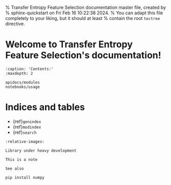 % Transfer Entropy Feature Selection documentation master file, created by
% sphinx-quickstart on Fri Feb 16 10:22:38 2024.
% You can adapt this file completely to your liking, but it should at least
% contain the root `toctree` directive.

# Welcome to Transfer Entropy Feature Selection's documentation!

```{toctree}
:caption: 'Contents:'
:maxdepth: 2

apidocs/modules
notebooks/usage
```

# Indices and tables

- {ref}`genindex`
- {ref}`modindex`
- {ref}`search`

```{include} ../../README.md
:relative-images:
```

```{warning}
Library under heavy development
```

```{note}
This is a note
```

```{seealso}
See also
```

```python
pip install numpy
```